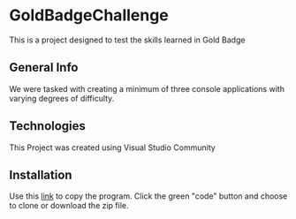 # GoldBadgeChallenge

This is a project designed to test the skills learned in Gold Badge 

## General Info
We were tasked with creating a minimum of three console applications with varying degrees of difficulty.  


## Technologies


This Project was created using Visual Studio Community

## Installation

Use this [link](https://github.com/sbarnes14/GoldBadgeChallenge) to copy the program.  Click the green "code" button and choose to clone or download the zip file. 
